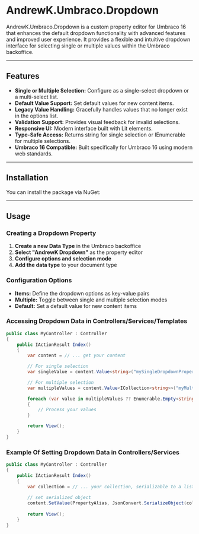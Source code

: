 # AndrewK.Umbraco.Dropdown

AndrewK.Umbraco.Dropdown is a custom property editor for Umbraco 16 that enhances the default dropdown functionality with advanced features and improved user experience. It provides a flexible and intuitive dropdown interface for selecting single or multiple values within the Umbraco backoffice.

---

## Features

- **Single or Multiple Selection:** Configure as a single-select dropdown or a multi-select list.
- **Default Value Support:** Set default values for new content items.
- **Legacy Value Handling:** Gracefully handles values that no longer exist in the options list.
- **Validation Support:** Provides visual feedback for invalid selections.
- **Responsive UI:** Modern interface built with Lit elements.
- **Type-Safe Access:** Returns string for single selection or IEnumerable<string> for multiple selections.
- **Umbraco 16 Compatible:** Built specifically for Umbraco 16 using modern web standards.

---

## Installation

You can install the package via NuGet:

---

## Usage

### Creating a Dropdown Property

1. **Create a new Data Type** in the Umbraco backoffice
2. **Select "AndrewK Dropdown"** as the property editor
3. **Configure options and selection mode**
4. **Add the data type** to your document type

### Configuration Options

- **Items:** Define the dropdown options as key-value pairs
- **Multiple:** Toggle between single and multiple selection modes
- **Default:** Set a default value for new content items

### Accessing Dropdown Data in Controllers/Services/Templates

```csharp
public class MyController : Controller
{
    public IActionResult Index()
    {
        var content = // ... get your content

        // For single selection
        var singleValue = content.Value<string>("mySingleDropdownProperty");

        // For multiple selection
        var multipleValues = content.Value<ICollection<string>>("myMultiDropdownProperty");

        foreach (var value in multipleValues ?? Enumerable.Empty<string>())
        {
            // Process your values
        }

        return View();
    }
}
```

### Example Of Setting Dropdown Data in Controllers/Services

```csharp
public class MyController : Controller
{
    public IActionResult Index()
    {
        var collection = // ... your collection, serializable to a list of strings
        
        // set serialized object
        content.SetValue(PropertyAlias, JsonConvert.SerializeObject(collection));
        
        return View();
    }
}
```